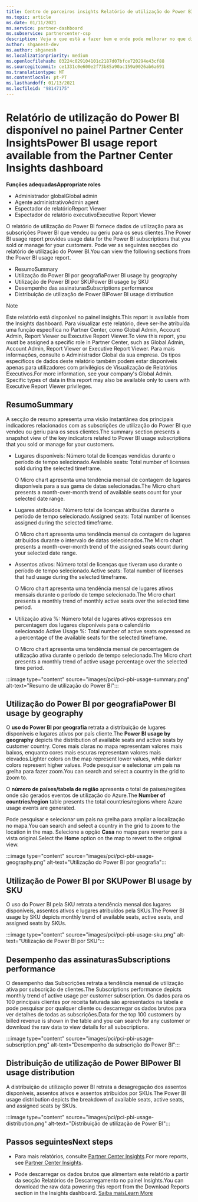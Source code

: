```yaml
---
title: Centro de parceiros insights Relatório de utilização do Power BI
ms.topic: article
ms.date: 01/11/2021
ms.service: partner-dashboard
ms.subservice: partnercenter-csp
description: Veja o que está a fazer bem e onde pode melhorar no que diz respeito ao uso de subscrições power bi que vende ou gere para os seus clientes.
author: shganesh-dev
ms.author: shganesh
ms.localizationpriority: medium
ms.openlocfilehash: 03224c029104101c2187d07bfce720294e43cf88
ms.sourcegitcommit: ce1331c0e600e2f73b85a90ac159a9026ab6a691
ms.translationtype: MT
ms.contentlocale: pt-PT
ms.lasthandoff: 01/13/2021
ms.locfileid: "98147175"
---
```

# <a name="power-bi-usage-report-available-from-the-partner-center-insights-dashboard"></a><span data-ttu-id="b5082-103">Relatório de utilização do Power BI disponível no painel Partner Center Insights</span><span class="sxs-lookup"><span data-stu-id="b5082-103">Power BI usage report available from the Partner Center Insights dashboard</span></span>

<span data-ttu-id="b5082-104">**Funções adequadas**</span><span class="sxs-lookup"><span data-stu-id="b5082-104">**Appropriate roles**</span></span>
- <span data-ttu-id="b5082-105">Administrador global</span><span class="sxs-lookup"><span data-stu-id="b5082-105">Global admin</span></span>
- <span data-ttu-id="b5082-106">Agente administrativo</span><span class="sxs-lookup"><span data-stu-id="b5082-106">Admin agent</span></span>
- <span data-ttu-id="b5082-107">Espectador de relatório</span><span class="sxs-lookup"><span data-stu-id="b5082-107">Report Viewer</span></span>
- <span data-ttu-id="b5082-108">Espectador de relatório executivo</span><span class="sxs-lookup"><span data-stu-id="b5082-108">Executive Report Viewer</span></span>

<span data-ttu-id="b5082-109">O relatório de utilização do Power BI fornece dados de utilização para as subscrições Power BI que vendeu ou geriu para os seus clientes.</span><span class="sxs-lookup"><span data-stu-id="b5082-109">The Power BI usage report provides usage data for the Power BI subscriptions that you sold or manage for your customers.</span></span> <span data-ttu-id="b5082-110">Pode ver as seguintes secções do relatório de utilização do Power BI.</span><span class="sxs-lookup"><span data-stu-id="b5082-110">You can view the following sections from the Power BI usage report.</span></span>

- <span data-ttu-id="b5082-111">Resumo</span><span class="sxs-lookup"><span data-stu-id="b5082-111">Summary</span></span>
- <span data-ttu-id="b5082-112">Utilização do Power BI por geografia</span><span class="sxs-lookup"><span data-stu-id="b5082-112">Power BI usage by geography</span></span>
- <span data-ttu-id="b5082-113">Utilização de Power BI por SKU</span><span class="sxs-lookup"><span data-stu-id="b5082-113">Power BI usage by SKU</span></span>
- <span data-ttu-id="b5082-114">Desempenho das assinaturas</span><span class="sxs-lookup"><span data-stu-id="b5082-114">Subscriptions performance</span></span>
- <span data-ttu-id="b5082-115">Distribuição de utilização de Power BI</span><span class="sxs-lookup"><span data-stu-id="b5082-115">Power BI usage distribution</span></span>

 > [!NOTE]
 > <span data-ttu-id="b5082-116">Este relatório está disponível no painel insights.</span><span class="sxs-lookup"><span data-stu-id="b5082-116">This report is available from the Insights dashboard.</span></span> <span data-ttu-id="b5082-117">Para visualizar este relatório, deve ser-lhe atribuída uma função específica no Partner Center, como Global Admin, Account Admin, Report Viewer ou Executive Report Viewer.</span><span class="sxs-lookup"><span data-stu-id="b5082-117">To view this report, you must be assigned a specific role in Partner Center, such as Global Admin, Account Admin, Report Viewer or Executive Report Viewer.</span></span> <span data-ttu-id="b5082-118">Para mais informações, consulte o Administrador Global da sua empresa. Os tipos específicos de dados deste relatório também podem estar disponíveis apenas para utilizadores com privilégios de Visualização de Relatórios Executivos.</span><span class="sxs-lookup"><span data-stu-id="b5082-118">For more information, see your company's Global Admin. Specific types of data in this report may also be available only to users with Executive Report Viewer privileges.</span></span>

## <a name="summary"></a><span data-ttu-id="b5082-119">Resumo</span><span class="sxs-lookup"><span data-stu-id="b5082-119">Summary</span></span>

<span data-ttu-id="b5082-120">A secção de resumo apresenta uma visão instantânea dos principais indicadores relacionados com as subscrições de utilização do Power BI que vendeu ou geriu para os seus clientes.</span><span class="sxs-lookup"><span data-stu-id="b5082-120">The summary section presents a snapshot view of the key indicators related to Power BI usage subscriptions that you sold or manage for your customers.</span></span> 

- <span data-ttu-id="b5082-121">Lugares disponíveis: Número total de licenças vendidas durante o período de tempo selecionado.</span><span class="sxs-lookup"><span data-stu-id="b5082-121">Available seats: Total number of licenses sold during the selected timeframe.</span></span>

   <span data-ttu-id="b5082-122">O Micro chart apresenta uma tendência mensal de contagem de lugares disponíveis para a sua gama de datas selecionadas.</span><span class="sxs-lookup"><span data-stu-id="b5082-122">The Micro chart presents a month-over-month trend of available seats count for your selected date range.</span></span>

- <span data-ttu-id="b5082-123">Lugares atribuídos: Número total de licenças atribuídas durante o período de tempo selecionado.</span><span class="sxs-lookup"><span data-stu-id="b5082-123">Assigned seats: Total number of licenses assigned during the selected timeframe.</span></span>

   <span data-ttu-id="b5082-124">O Micro chart apresenta uma tendência mensal da contagem de lugares atribuídos durante o intervalo de datas selecionados.</span><span class="sxs-lookup"><span data-stu-id="b5082-124">The Micro chart presents a month-over-month trend of the assigned seats count during your selected date range.</span></span>

- <span data-ttu-id="b5082-125">Assentos ativos: Número total de licenças que tiveram uso durante o período de tempo selecionado.</span><span class="sxs-lookup"><span data-stu-id="b5082-125">Active seats: Total number of licenses that had usage during the selected timeframe.</span></span> 

   <span data-ttu-id="b5082-126">O Micro chart apresenta uma tendência mensal de lugares ativos mensais durante o período de tempo selecionado.</span><span class="sxs-lookup"><span data-stu-id="b5082-126">The Micro chart presents a monthly trend of monthly active seats over the selected time period.</span></span>

- <span data-ttu-id="b5082-127">Utilização ativa %: Número total de lugares ativos expressos em percentagem dos lugares disponíveis para o calendário selecionado.</span><span class="sxs-lookup"><span data-stu-id="b5082-127">Active Usage %: Total number of active seats expressed as a percentage of the available seats for the selected timeframe.</span></span> 

   <span data-ttu-id="b5082-128">O Micro chart apresenta uma tendência mensal de percentagem de utilização ativa durante o período de tempo selecionado.</span><span class="sxs-lookup"><span data-stu-id="b5082-128">The Micro chart presents a monthly trend of active usage percentage over the selected time period.</span></span>

:::image type="content" source="images/pci/pci-pbi-usage-summary.png" alt-text="Resumo de utilização do Power BI":::

## <a name="power-bi-usage-by-geography"></a><span data-ttu-id="b5082-130">Utilização do Power BI por geografia</span><span class="sxs-lookup"><span data-stu-id="b5082-130">Power BI usage by geography</span></span>

<span data-ttu-id="b5082-131">O **uso do Power BI por geografia** retrata a distribuição de lugares disponíveis e lugares ativos por país cliente.</span><span class="sxs-lookup"><span data-stu-id="b5082-131">The **Power BI usage by geography** depicts the distribution of available seats and active seats by customer country.</span></span> <span data-ttu-id="b5082-132">Cores mais claras no mapa representam valores mais baixos, enquanto cores mais escuras representam valores mais elevados.</span><span class="sxs-lookup"><span data-stu-id="b5082-132">Lighter colors on the map represent lower values, while darker colors represent higher values.</span></span> <span data-ttu-id="b5082-133">Pode pesquisar e selecionar um país na grelha para fazer zoom.</span><span class="sxs-lookup"><span data-stu-id="b5082-133">You can search and select a country in the grid to zoom to.</span></span>

<span data-ttu-id="b5082-134">O **número de países/tabela de região** apresenta o total de países/regiões onde são gerados eventos de utilização do Azure.</span><span class="sxs-lookup"><span data-stu-id="b5082-134">The **Number of countries/region** table presents the total countries/regions where Azure usage events are generated.</span></span>

<span data-ttu-id="b5082-135">Pode pesquisar e selecionar um país na grelha para ampliar a localização no mapa.</span><span class="sxs-lookup"><span data-stu-id="b5082-135">You can search and select a country in the grid to zoom to the location in the map.</span></span> <span data-ttu-id="b5082-136">Selecione a opção **Casa** no mapa para reverter para a vista original.</span><span class="sxs-lookup"><span data-stu-id="b5082-136">Select the **Home** option on the map to revert to the original view.</span></span>

:::image type="content" source="images/pci/pci-pbi-usage-geography.png" alt-text="Utilização do Power BI por geografia":::

## <a name="power-bi-usage-by-sku"></a><span data-ttu-id="b5082-138">Utilização de Power BI por SKU</span><span class="sxs-lookup"><span data-stu-id="b5082-138">Power BI usage by SKU</span></span>

<span data-ttu-id="b5082-139">O uso do Power BI pela SKU retrata a tendência mensal dos lugares disponíveis, assentos ativos e lugares atribuídos pela SKUs.</span><span class="sxs-lookup"><span data-stu-id="b5082-139">The Power BI usage by SKU depicts monthly trend of available seats, active seats, and assigned seats by SKUs.</span></span>

:::image type="content" source="images/pci/pci-pbi-usage-sku.png" alt-text="Utilização de Power BI por SKU":::

## <a name="subscriptions-performance"></a><span data-ttu-id="b5082-141">Desempenho das assinaturas</span><span class="sxs-lookup"><span data-stu-id="b5082-141">Subscriptions performance</span></span>

<span data-ttu-id="b5082-142">O desempenho das Subscrições retrata a tendência mensal de utilização ativa por subscrição de clientes.</span><span class="sxs-lookup"><span data-stu-id="b5082-142">The Subscriptions performance depicts monthly trend of active usage per customer subscription.</span></span> <span data-ttu-id="b5082-143">Os dados para os 100 principais clientes por receita faturada são apresentados na tabela e pode pesquisar por qualquer cliente ou descarregar os dados brutos para ver detalhes de todas as subscrições.</span><span class="sxs-lookup"><span data-stu-id="b5082-143">Data for the top 100 customers by billed revenue is shown in the table and you can search for any customer or download the raw data to view details for all subscriptions.</span></span>

:::image type="content" source="images/pci/pci-pbi-usage-subscription.png" alt-text="Desempenho da subscrição do Power BI":::

## <a name="power-bi-usage-distribution"></a><span data-ttu-id="b5082-145">Distribuição de utilização de Power BI</span><span class="sxs-lookup"><span data-stu-id="b5082-145">Power BI usage distribution</span></span>

<span data-ttu-id="b5082-146">A distribuição de utilização power BI retrata a desagregação dos assentos disponíveis, assentos ativos e assentos atribuídos por SKUs.</span><span class="sxs-lookup"><span data-stu-id="b5082-146">The Power BI usage distribution depicts the breakdown of available seats, active seats, and assigned seats by SKUs.</span></span>

:::image type="content" source="images/pci/pci-pbi-usage-distribution.png" alt-text="Distribuição de utilização de Power BI":::

## <a name="next-steps"></a><span data-ttu-id="b5082-148">Passos seguintes</span><span class="sxs-lookup"><span data-stu-id="b5082-148">Next steps</span></span>

- <span data-ttu-id="b5082-149">Para mais relatórios, consulte [Partner Center Insights](partner-center-insights.md).</span><span class="sxs-lookup"><span data-stu-id="b5082-149">For more reports, see [Partner Center Insights](partner-center-insights.md).</span></span>

- <span data-ttu-id="b5082-150">Pode descarregar os dados brutos que alimentam este relatório a partir da secção Relatórios de Descarregamento no painel Insights.</span><span class="sxs-lookup"><span data-stu-id="b5082-150">You can download the raw data powering this report from the Download Reports section in the Insights dashboard.</span></span> [<span data-ttu-id="b5082-151">Saiba mais</span><span class="sxs-lookup"><span data-stu-id="b5082-151">Learn More</span></span>](pci-download-reports.md) 
